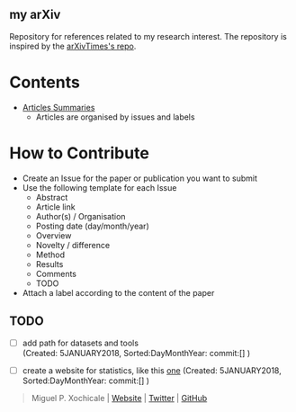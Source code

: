 my arXiv
---
Repository for references related to my research interest.
The repository is inspired by the [arXivTimes's repo](https://github.com/arXivTimes/arXivTimes).


# Contents

* [Articles Summaries](https://github.com/mxochicale/arXiv/issues)
	* Articles are organised by issues and labels

# How to Contribute

* Create an Issue for the paper or publication you want to submit
* Use the following template for each Issue
	* Abstract
	* Article link
	* Author(s) / Organisation
	* Posting date (day/month/year)
	* Overview
	* Novelty / difference
	* Method 
	* Results
	* Comments
	* TODO
* Attach a label according to the content of the paper
 
## TODO
- [ ] add path for datasets and tools   
      (Created: 5JANUARY2018, Sorted:DayMonthYear: commit:[] )
- [ ] create a website for statistics, like this [one](https://arxivtimes.herokuapp.com/)
      (Created: 5JANUARY2018, Sorted:DayMonthYear: commit:[] )



> Miguel P. Xochicale | [Website](https://mxochicale.github.io/) |  [Twitter](https://twitter.com/_mxochicale)  |  [GitHub](https://github.com/mxochicale)

